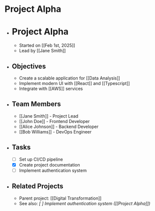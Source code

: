# Project Alpha

- # Project Alpha
  - Started on [[Feb 1st, 2025]]
  - Lead by [[Jane Smith]]
- ## Objectives
  - Create a scalable application for [[Data Analysis]]
  - Implement modern UI with [[React]] and [[Typescript]]
  - Integrate with [[AWS]] services
- ## Team Members
  - [[Jane Smith]] - Project Lead
  - [[John Doe]] - Frontend Developer
  - [[Alice Johnson]] - Backend Developer
  - [[Bob Williams]] - DevOps Engineer
- ## Tasks
  - [ ] Set up CI/CD pipeline
  - [x] Create project documentation
  - [ ] Implement authentication system
- ## Related Projects
  - Parent project: [[Digital Transformation]]
  - See also: _[ ] Implement authentication system ([[Project Alpha]])_
